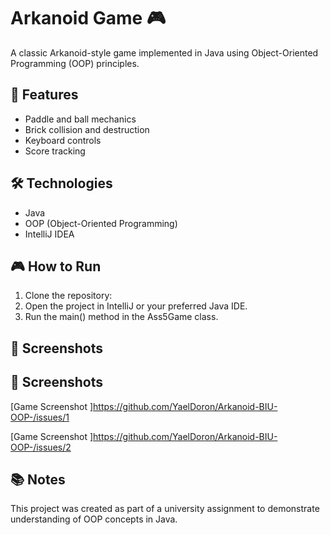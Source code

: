 # Arkanoid Game 🎮

A classic Arkanoid-style game implemented in Java using Object-Oriented Programming (OOP) principles.

## 🚀 Features

- Paddle and ball mechanics
- Brick collision and destruction
- Keyboard controls
- Score tracking

## 🛠 Technologies

- Java
- OOP (Object-Oriented Programming)
- IntelliJ IDEA 

## 🎮 How to Run

1. Clone the repository:
2. Open the project in IntelliJ or your preferred Java IDE.
3. Run the main() method in the Ass5Game class.

## 📸 Screenshots
## 📸 Screenshots

[Game Screenshot ]https://github.com/YaelDoron/Arkanoid-BIU-OOP-/issues/1

[Game Screenshot ]https://github.com/YaelDoron/Arkanoid-BIU-OOP-/issues/2



## 📚 Notes

This project was created as part of a university assignment to demonstrate understanding of OOP concepts in Java.
